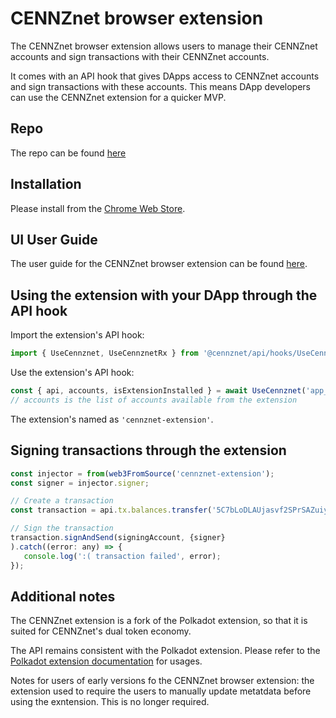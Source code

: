 # CENNZnet browser extension

The CENNZnet browser extension allows users to manage their CENNZnet accounts and sign transactions with their CENNZnet accounts. 

It comes with an API hook that gives DApps access to CENNZnet accounts and sign transactions with these accounts. This means DApp developers can use the CENNZnet extension for a quicker MVP.

## Repo
The repo can be found [here](https://github.com/cennznet/extension)

## Installation

Please install from the [Chrome Web Store](https://chrome.google.com/webstore/detail/cennznet-extension/feckpephlmdcjnpoclagmaogngeffafk).

## UI User Guide
The user guide for the CENNZnet browser extension can be found [here](https://medium.com/centrality/cennznet-browser-extension-user-guide-8f4d924a9f12).

## Using the extension with your DApp through the API hook

Import the extension's API hook:
```js
import { UseCennznet, UseCennznetRx } from '@cennznet/api/hooks/UseCennznet';
```

Use the extension's API hook:
```js
const { api, accounts, isExtensionInstalled } = await UseCennznet('app_name', { network: 'azalea' });
// accounts is the list of accounts available from the extension
```

The extension's named as ``'cennznet-extension'``.

## Signing transactions through the extension
```js
const injector = from(web3FromSource('cennznet-extension');
const signer = injector.signer;

// Create a transaction
const transaction = api.tx.balances.transfer('5C7bLoDLAUjasvf2SPrSAZuiybFtgQ5ya5iqMgBeLzkwGRRr', 1000);

// Sign the transaction
transaction.signAndSend(signingAccount, {signer}
).catch((error: any) => {
   console.log(':( transaction failed', error);
});
```


## Additional notes
The CENNZnet extension is a fork of the Polkadot extension, so that it is suited for CENNZnet's dual token economy. 

The API remains consistent with the Polkadot extension. Please refer to the [Polkadot extension documentation](https://polkadot.js.org/docs/extension/) for usages.

Notes for users of early versions fo the CENNZnet browser extension: the extension used to require the users to manually update metatdata before using the exntension. This is no longer required.